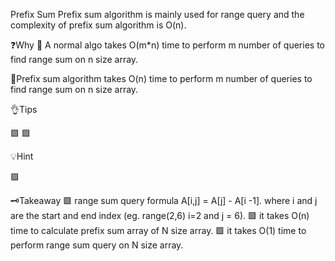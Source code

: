 Prefix Sum 
Prefix sum algorithm is mainly used for range query and the complexity of prefix sum algorithm is O(n).

❓Why
🎯 A normal algo takes O(m*n) time to perform m number of queries
to find range sum on n size array.

🎯Prefix sum algorithm takes O(n) time to perform m number of queries 
 to find range sum on n size array.

<!-- SNIPPET
for(int i = 1; i < n ; i++){
    A[i] = A[i] + A[i - 1];
} -->
 

👌Tips

🟩 
🟩 

💡Hint

🟩 

🗝️Takeaway
🟩 range sum query formula A[i,j] = A[j] - A[i -1]. 
    where i and j are the start and end index (eg. range(2,6) i=2 and j = 6). 
🟩 it takes O(n) time to calculate prefix sum array of N size array.
🟩 it takes O(1) time to perform range sum query on N size array.

